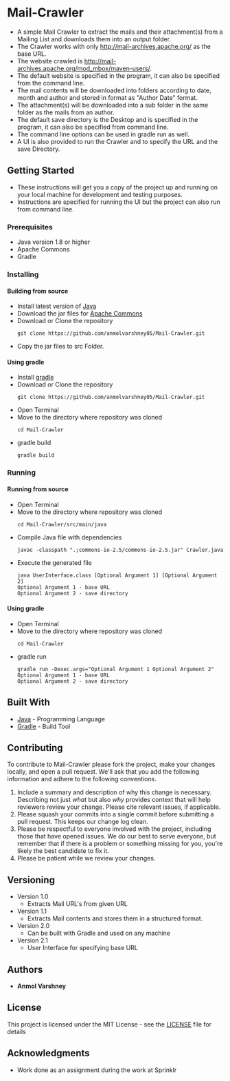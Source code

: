 # Mail-Crawler
* A simple Mail Crawler to extract the mails and their attachment(s) from a Mailing List and downloads them into an output folder.
* The Crawler works with only http://mail-archives.apache.org/ as the base URL.
* The website crawled is http://mail-archives.apache.org/mod_mbox/maven-users/.
* The default website is specified in the program, it can also be specified from the command line.
* The mail contents will be downloaded into folders according to date, month and author and stored in format as "Author Date" format.
* The attachment(s) will be downloaded into a sub folder in the same folder as the mails from an author.
* The default save directory is the Desktop and is specified in the program, it can also be specified from command line.
* The command line options can be used in gradle run as well. 
* A UI is also provided to run the Crawler and to specify the URL and the save Directory.

## Getting Started

* These instructions will get you a copy of the project up and running on your local machine for development and testing purposes.
* Instructions are specified for running the UI but the project can also run from command line.

### Prerequisites

* Java version 1.8 or higher
* Apache Commons
* Gradle

### Installing
#### Building from source 

* Install latest version of [Java](http://www.oracle.com/technetwork/java/javase/downloads/index.html)
* Download the jar files for [Apache Commons](https://commons.apache.org/proper/commons-io/download_io.cgi)
* Download or Clone the repository
  ```
  git clone https://github.com/anmolvarshney05/Mail-Crawler.git
  ```
* Copy the jar files to src Folder.

#### Using gradle

* Install [gradle](https://gradle.org/install)
* Download or Clone the repository
  ```
  git clone https://github.com/anmolvarshney05/Mail-Crawler.git
  ```
* Open Terminal
* Move to the directory where repository was cloned
  ```
  cd Mail-Crawler
  ```
* gradle build
  ```
  gradle build
  ```

### Running
#### Running from source

* Open Terminal
* Move to the directory where repository was cloned
  ```
  cd Mail-Crawler/src/main/java
  ```
* Compile Java file with dependencies
  ```
  javac -classpath ".;commons-io-2.5/commons-io-2.5.jar" Crawler.java
  ```
* Execute the generated file
  ```
  java UserInterface.class [Optional Argument 1] [Optional Argument 2]
  Optional Argument 1 - base URL
  Optional Argument 2 - save directory
  ```
 
#### Using gradle

* Open Terminal
* Move to the directory where repository was cloned
  ```
  cd Mail-Crawler
  ```
* gradle run
  ```
  gradle run -Dexec.args="Optional Argument 1 Optional Argument 2"
  Optional Argument 1 - base URL
  Optional Argument 2 - save directory
  ```

## Built With

* [Java](https://www.java.com/) - Programming Language
* [Gradle](https://www.gradle.org/) - Build Tool

## Contributing

To contribute to Mail-Crawler please fork the project, make your changes locally,
and open a pull request. We'll ask that you add the following information and
adhere to the following conventions.

1. Include a summary and description of why this change is necessary.
   Describing not just _what_ but also _why_ provides context that will help
   reviewers review your change. Please cite relevant issues, if applicable.
2. Please squash your commits into a single commit before submitting a pull
   request. This keeps our change log clean.
3. Please be respectful to everyone involved with the project, including those
   that have opened issues. We do our best to serve everyone, but remember that
   if there is a problem or something missing for you, you're likely the best
   candidate to fix it.
4. Please be patient while we review your changes.


## Versioning

* Version 1.0
  * Extracts Mail URL's from given URL
* Version 1.1
  * Extracts Mail contents and stores them in a structured format.
* Version 2.0
  * Can be built with Gradle and used on any machine
* Version 2.1
  * User Interface for specifying base URL

## Authors

* **Anmol Varshney**

## License

This project is licensed under the MIT License - see the [LICENSE](LICENSE.md) file for details

## Acknowledgments

* Work done as an assignment during the work at Sprinklr
